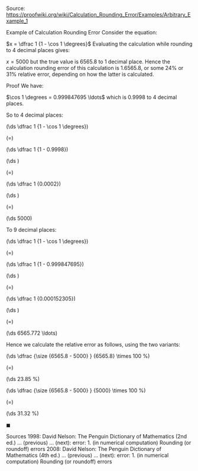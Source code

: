 # 

Source: https://proofwiki.org/wiki/Calculation_Rounding_Error/Examples/Arbitrary_Example_1

Example of Calculation Rounding Error
Consider the equation:

$x = \dfrac 1 {1 - \cos 1 \degrees}$
Evaluating the calculation while rounding to $4$ decimal places gives:

$x = 5000$
but the true value is $6565.8$ to $1$ decimal place.
Hence the calculation rounding error of this calculation is $1.6565.8$, or some $24 \%$ or $31 \%$ relative error, depending on how the latter is calculated.


Proof
We have:

$\cos 1 \degrees = 0.999847695 \ldots$
which is $0.9998$ to $4$ decimal places.

So to $4$ decimal places:














\(\ds \dfrac 1 {1 - \cos 1 \degrees}\)

\(=\)







\(\ds \dfrac 1 {1 - 0.9998}\)




















\(\ds \)

\(=\)







\(\ds \dfrac 1 {0.0002}\)




















\(\ds \)

\(=\)







\(\ds 5000\)










To $9$ decimal places:














\(\ds \dfrac 1 {1 - \cos 1 \degrees}\)

\(=\)







\(\ds \dfrac 1 {1 - 0.999847695}\)




















\(\ds \)

\(=\)







\(\ds \dfrac 1 {0.000152305}\)




















\(\ds \)

\(=\)







\(\ds 6565.772 \ldots\)










Hence we calculate the relative error as follows, using the two variants:














\(\ds \dfrac {\size {6565.8 - 5000} } {6565.8} \times 100 \%\)

\(=\)







\(\ds 23.85 \%\)




















\(\ds \dfrac {\size {6565.8 - 5000} } {5000} \times 100 \%\)

\(=\)







\(\ds 31.32 \%\)









$\blacksquare$


Sources
1998: David Nelson: The Penguin Dictionary of Mathematics (2nd ed.) ... (previous) ... (next): error: 1. (in numerical computation) Rounding (or roundoff) errors
2008: David Nelson: The Penguin Dictionary of Mathematics (4th ed.) ... (previous) ... (next): error: 1. (in numerical computation) Rounding (or roundoff) errors




